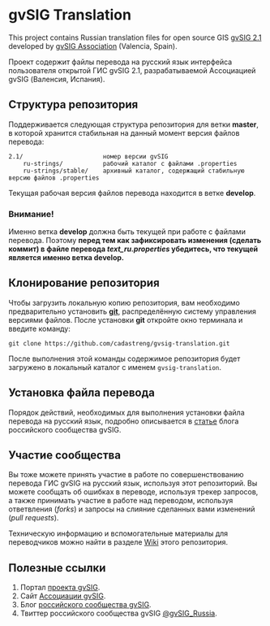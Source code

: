 # gvSIG Translation #
This project contains Russian translation files for open source GIS  [gvSIG 2.1](http://www.gvsig.org) developed by  [gvSIG Association](http://www.gvsig.com) (Valencia, Spain).

Проект содержит файлы перевода на русский язык интерфейса пользователя открытой ГИС gvSIG 2.1, разрабатываемой Ассоциацией gvSIG (Валенсия, Испания).

## Структура репозитория
Поддерживается следующая структура репозитория для ветки **master**, в которой хранится стабильная на данный момент версия файлов перевода:

```
2.1/                      номер версии gvSIG
    ru-strings/           рабочий каталог с файлами .properties
    ru-strings/stable/    архивный каталог, содержащий стабильную версию файлов .properties
```
Текущая рабочая версия файлов перевода находится в ветке **develop**.
### Внимание!
Именно ветка **develop** должна быть текущей при работе с файлами перевода. Поэтому **перед тем как зафиксировать  изменения (сделать коммит) в файле перевода *text_ru.properties* убедитесь, что текущей является именно ветка develop.**

## Клонирование репозитория
Чтобы загрузить локальную копию репозитория, вам необходимо предварительно установить [**git**](http://git-scm.com/), распределённую систему управления версиями файлов. После установки **git** откройте окно терминала и введите команду:

```
git clone https://github.com/cadastreng/gvsig-translation.git
```

После выполнения этой команды содержимое репозитория будет загружено в локальный каталог с именем `gvsig-translation`.

## Установка файла перевода
Порядок действий, необходимых для выполнения установки файла перевода на русский язык, подробно описывается в [статье](http://gvsigrussia.wordpress.com/2011/03/23/install-russian-language-in-gvsig-desktop/) блога российского сообщества gvSIG.

## Участие сообщества
Вы тоже можете принять участие в работе по совершенствованию перевода ГИС gvSIG на русский язык, используя этот репозиторий. Вы можете сообщать об ошибках в переводе, используя трекер запросов, а также принимать участие в работе над переводом, используя ответвления (*forks*) и запросы на слияние сделанных вами изменений (*pull requests*).

Техническую информацию и вспомогательные материалы для переводчиков можно найти в разделе [Wiki](https://github.com/cadastreng/gvsig-translation/wiki) этого репозитория.  

## Полезные ссылки
1. Портал [проекта gvSIG](http://www.gvsig.org/).
2. Сайт [Ассоциации gvSIG](http://www.gvsig.com/).
3. Блог [российского сообщества gvSIG](http://gvsigrussia.wordpress.com/).
4. Твиттер российского сообщества gvSIG [@gvSIG_Russia](http://twitter.com/gvSIG_Russia).
